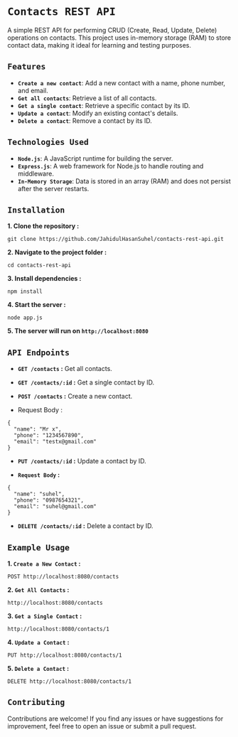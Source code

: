 # `Contacts REST API`

A simple REST API for performing CRUD (Create, Read, Update, Delete) operations on contacts. This project uses in-memory storage (RAM) to store contact data, making it ideal for learning and testing purposes.

## `Features`
- **`Create a new contact`**: Add a new contact with a name, phone number, and email.
- **`Get all contacts`**: Retrieve a list of all contacts.
- **`Get a single contact`**: Retrieve a specific contact by its ID.
- **`Update a contact`**: Modify an existing contact's details.
- **`Delete a contact`**: Remove a contact by its ID.

## `Technologies Used`
- **`Node.js`**: A JavaScript runtime for building the server.
- **`Express.js`**: A web framework for Node.js to handle routing and middleware.
- **`In-Memory Storage`**: Data is stored in an array (RAM) and does not persist after the server restarts.

## `Installation`
 __1. Clone the repository :__
```
git clone https://github.com/JahidulHasanSuhel/contacts-rest-api.git
```
__2. Navigate to the project folder :__
```
cd contacts-rest-api
```
__3. Install dependencies :__
```
npm install
```
__4. Start the server :__
```
node app.js
```
__5. The server will run on `http://localhost:8080`__

## `API Endpoints`
- __`GET /contacts` :__ Get all contacts.

- __`GET /contacts/:id` :__ Get a single contact by ID.

- __`POST /contacts` :__ Create a new contact.

- Request Body :
```
{
  "name": "Mr x",
  "phone": "1234567890",
  "email": "testx@gmail.com"
}
```
- __`PUT /contacts/:id` :__ Update a contact by ID.

- __`Request Body` :__
```
{
  "name": "suhel",
  "phone": "0987654321",
  "email": "suhel@gmail.com"
}
```
- __`DELETE /contacts/:id` :__ Delete a contact by ID.

## `Example Usage`
__1. `Create a New Contact` :__
```
POST http://localhost:8080/contacts
```
__2. `Get All Contacts` :__
```
http://localhost:8080/contacts
```
__3. `Get a Single Contact` :__
```
http://localhost:8080/contacts/1
```
__4. `Update a Contact` :__
```
PUT http://localhost:8080/contacts/1
```
__5. `Delete a Contact` :__
```
DELETE http://localhost:8080/contacts/1
```
## `Contributing`
Contributions are welcome! If you find any issues or have suggestions for improvement, feel free to open an issue or submit a pull request.


